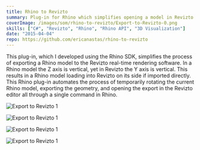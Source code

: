 ```yaml
---
title: Rhino to Revizto
summary: Plug-in for Rhino which simplifies opening a model in Revizto
coverImage: /images/som/rhino-to-revizto/Export-to-Revizto-0.png
skills: ["C#", "Revizto", "Rhino", "Rhino API", "3D Visualization"]
date: "2015-04-04"
repo: https://github.com/ericanastas/rhino-to-revizto
---
```


This plug-in, which I developed using the Rhino SDK, simplifies the process of exporting a Rhino model to the Revizto real-time rendering software. In a Rhino model the Z axis is vertical, yet in Revizto the Y axis is vertical. This results in a Rhino model loading into Revizto on its side if imported directly. This Rhino plug-in automates the process of temporarily rotating the current Rhino model, exporting the geometry, and opening the export in the Revizto editor all through a single command in Rhino.

![Export to Revizto 1](/images/som/rhino-to-revizto/Export-to-Revizto-0.png)

![Export to Revizto 1](/images/som/rhino-to-revizto/Export-to-Revizto-1.png)

![Export to Revizto 1](/images/som/rhino-to-revizto/Export-to-Revizto-2.png)

![Export to Revizto 1](/images/som/rhino-to-revizto/Export-to-Revizto-3.png)
